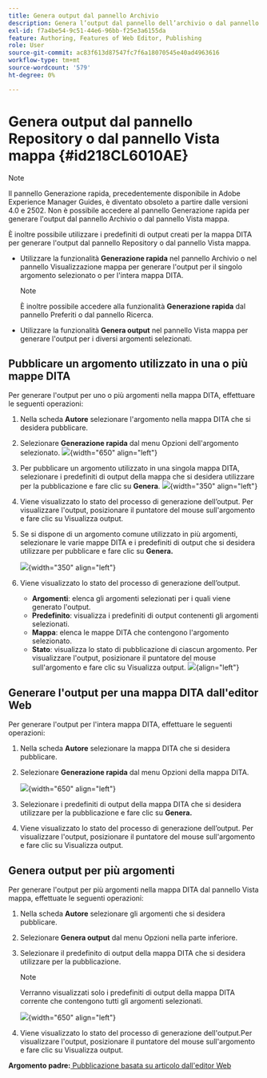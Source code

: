 ```yaml
---
title: Genera output dal pannello Archivio
description: Genera l’output dal pannello dell’archivio o dal pannello Vista mappa in AEM Guides. Scopri come pubblicare un argomento utilizzato in una o più mappe DITA o generare output per più argomenti.
exl-id: f7a4be54-9c51-44e6-96bb-f25e3a6155da
feature: Authoring, Features of Web Editor, Publishing
role: User
source-git-commit: ac83f613d87547fc7f6a18070545e40ad4963616
workflow-type: tm+mt
source-wordcount: '579'
ht-degree: 0%

---
```


# Genera output dal pannello Repository o dal pannello Vista mappa {#id218CL6010AE}

>[!NOTE]
>
> Il pannello Generazione rapida, precedentemente disponibile in Adobe Experience Manager Guides, è diventato obsoleto a partire dalle versioni 4.0 e 2502. Non è possibile accedere al pannello Generazione rapida per generare l&#39;output dal pannello Archivio o dal pannello Vista mappa.

È inoltre possibile utilizzare i predefiniti di output creati per la mappa DITA per generare l&#39;output dal pannello Repository o dal pannello Vista mappa.

- Utilizzare la funzionalità **Generazione rapida** nel pannello Archivio o nel pannello Visualizzazione mappa per generare l&#39;output per il singolo argomento selezionato o per l&#39;intera mappa DITA.

  >[!NOTE]
  >
  > È inoltre possibile accedere alla funzionalità **Generazione rapida** dal pannello Preferiti o dal pannello Ricerca.

- Utilizzare la funzionalità **Genera output** nel pannello Vista mappa per generare l&#39;output per i diversi argomenti selezionati.

## Pubblicare un argomento utilizzato in una o più mappe DITA

Per generare l&#39;output per uno o più argomenti nella mappa DITA, effettuare le seguenti operazioni:

1. Nella scheda **Autore** selezionare l&#39;argomento nella mappa DITA che si desidera pubblicare.

1. Selezionare **Generazione rapida** dal menu Opzioni dell&#39;argomento selezionato.
   ![](images/select-topic-options-menu_cs.png){width="650" align="left"}

1. Per pubblicare un argomento utilizzato in una singola mappa DITA, selezionare i predefiniti di output della mappa che si desidera utilizzare per la pubblicazione e fare clic su **Genera**.
   ![](images/select-preset_cs.png){width="350" align="left"}

1. Viene visualizzato lo stato del processo di generazione dell’output. Per visualizzare l&#39;output, posizionare il puntatore del mouse sull&#39;argomento e fare clic su Visualizza output.

1. Se si dispone di un argomento comune utilizzato in più argomenti, selezionare le varie mappe DITA e i predefiniti di output che si desidera utilizzare per pubblicare e fare clic su **Genera.**

   ![](images/select-preset-multiple-maps_cs.png){width="350" align="left"}

1. Viene visualizzato lo stato del processo di generazione dell’output.

   - **Argomenti**: elenca gli argomenti selezionati per i quali viene generato l&#39;output.
   - **Predefinito**: visualizza i predefiniti di output contenenti gli argomenti selezionati.
   - **Mappa**: elenca le mappe DITA che contengono l&#39;argomento selezionato.
   - **Stato**: visualizza lo stato di pubblicazione di ciascun argomento.
Per visualizzare l&#39;output, posizionare il puntatore del mouse sull&#39;argomento e fare clic su Visualizza output.
     ![](images/output-multiple-maps_cs.png){align="left"}


## Generare l&#39;output per una mappa DITA dall&#39;editor Web

Per generare l&#39;output per l&#39;intera mappa DITA, effettuare le seguenti operazioni:

1. Nella scheda **Autore** selezionare la mappa DITA che si desidera pubblicare.

1. Selezionare **Generazione rapida** dal menu Opzioni della mappa DITA.

   ![](images/select-map-options-menu_cs.png){width="650" align="left"}

1. Selezionare i predefiniti di output della mappa DITA che si desidera utilizzare per la pubblicazione e fare clic su **Genera.**

1. Viene visualizzato lo stato del processo di generazione dell’output. Per visualizzare l&#39;output, posizionare il puntatore del mouse sull&#39;argomento e fare clic su Visualizza output.


## Genera output per più argomenti

Per generare l&#39;output per più argomenti nella mappa DITA dal pannello Vista mappa, effettuate le seguenti operazioni:

1. Nella scheda **Autore** selezionare gli argomenti che si desidera pubblicare.

1. Selezionare **Genera output** dal menu Opzioni nella parte inferiore.

1. Selezionare il predefinito di output della mappa DITA che si desidera utilizzare per la pubblicazione.

   >[!NOTE]
   >
   > Verranno visualizzati solo i predefiniti di output della mappa DITA corrente che contengono tutti gli argomenti selezionati.

   ![](images/generate-output-multiple-topics_cs.png){width="650" align="left"}

1. Viene visualizzato lo stato del processo di generazione dell&#39;output.Per visualizzare l&#39;output, posizionare il puntatore del mouse sull&#39;argomento e fare clic su Visualizza output.


**Argomento padre:**&#x200B;[ Pubblicazione basata su articolo dall&#39;editor Web](web-editor-article-publishing.md)
